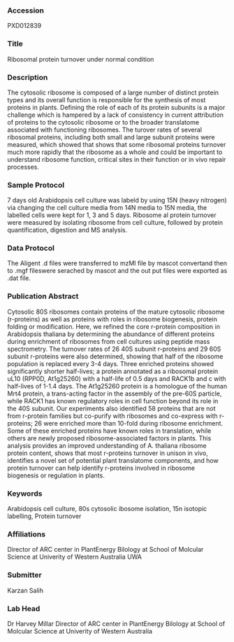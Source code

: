 ### Accession
PXD012839

### Title
Ribosomal protein turnover under normal condition

### Description
The cytosolic ribosome is composed of a large number of distinct protein types and its overall function is responsible for the synthesis of most proteins in plants.  Defining the role of each of its protein subunits is a major challenge which is hampered by a lack of consistency in current attribution of proteins to the cytosolic ribosome or to the broader translatome associated with functioning ribosomes. The turover rates of several ribosomal proteins, including both small and large subunit proteins were measured, which showed that shows that some ribosomal proteins turnover much more rapidly that the ribosome as a whole and could be important to understand ribosome function, critical sites in their function or in vivo repair processes.

### Sample Protocol
7 days old Arabidopsis cell culture was labeld by using 15N (heavy nitrogen) via changing the cell culture media from 14N media to 15N media, the labelled cells were kept for 1, 3 and 5 days. Ribosome al protein turnover were measured by isolating ribosome from cell culture, followed by protein quantification, digestion and MS analysis.

### Data Protocol
The Aligent .d files were transferred to mzMl file by mascot convertand then to .mgf fileswere serached by mascot and the out put files were exported as .dat file.

### Publication Abstract
Cytosolic 80S ribosomes contain proteins of the mature cytosolic ribosome (r-proteins) as well as proteins with roles in ribosome biogenesis, protein folding or modification. Here, we refined the core r-protein composition in Arabidopsis thaliana by determining the abundance of different proteins during enrichment of ribosomes from cell cultures using peptide mass spectrometry. The turnover rates of 26 40S subunit r-proteins and 29 60S subunit r-proteins were also determined, showing that half of the ribosome population is replaced every 3-4 days. Three enriched proteins showed significantly shorter half-lives; a protein annotated as a ribosomal protein uL10 (RPP0D, At1g25260) with a half-life of 0.5 days and RACK1b and c with half-lives of 1-1.4 days. The At1g25260 protein is a homologue of the human Mrt4 protein, a trans-acting factor in the assembly of the pre-60S particle, while RACK1 has known regulatory roles in cell function beyond its role in the 40S subunit. Our experiments also identified 58 proteins that are not from r-protein families but co-purify with ribosomes and co-express with r-proteins; 26 were enriched more than 10-fold during ribosome enrichment. Some of these enriched proteins have known roles in translation, while others are newly proposed ribosome-associated factors in plants. This analysis provides an improved understanding of A. thaliana ribosome protein content, shows that most r-proteins turnover in unison in vivo, identifies a novel set of potential plant translatome components, and how protein turnover can help identify r-proteins involved in ribosome biogenesis or regulation in plants.

### Keywords
Arabidopsis  cell culture, 80s cytosolic ibosome isolation, 15n isotopic labelling, Protein turnover

### Affiliations
Director of ARC center in PlantEnergy Bilology at School of Molcular Science at Univerity of Western Australia
UWA

### Submitter
Karzan Salih

### Lab Head
Dr Harvey Millar
Director of ARC center in PlantEnergy Bilology at School of Molcular Science at Univerity of Western Australia


